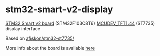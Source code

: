 # stm32-smart-v2-display
[STM32 Smart v2 board](https://stm32-base.org/boards/STM32F103C8T6-STM32-Smart-V2.0.html) (STM32F103C8T6) [MCUDEV_TFT1.44](https://www.aliexpress.com/item/1005001579897359.html) (ST7735) display interface

Based on [afiskon/stm32-st7735/](https://github.com/afiskon/stm32-st7735/)

More info about the board is available [here](https://web.archive.org/web/20190316234945/http://wiki.stm32duino.com/index.php?title=STM32_Smart_V2.0)

